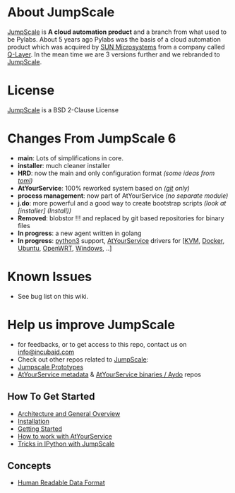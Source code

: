 About JumpScale
===================

[JumpScale](http://www.jumpscale.com/) is **A cloud automation product** and a branch from what used to be Pylabs. About 5 years ago Pylabs was the basis of a cloud automation product which was acquired by
[SUN Microsystems](http://www.oracle.com/us/sun/index.html) from a company called [Q-Layer](http://incubaid.com/successes/Q-Layer/). In the mean time we are 3 versions further and we rebranded to [JumpScale](http://www.jumpscale.com/).

License
========

[JumpScale](http://www.jumpscale.com/) is a BSD 2-Clause License

Changes From JumpScale 6
========================

* **main**: Lots of simplifications in core.
* **installer**: much cleaner installer 
* **HRD**: now the main and only configuration format *(some ideas from [toml](https://github.com/toml-lang/toml))*
* **AtYourService**: 100% reworked  system based on *([git](http://git-scm.com/) only)*
* **process management**: now part of AtYourService *(no separate module)*
* **j.do**: more powerful and a good way to create bootstrap scripts *(look at [installer] (Install))*
* **Removed**: blobstor !!! and replaced by git based repositories for binary files
* **In progress**: a new agent written in golang
* **In progress**: [python3](https://www.python.org/download/releases/3.0/) support, [AtYourService](/AtYourService/AtYourServiceIntro.md) drivers for [[KVM](http://www.linux-kvm.org/page/Main_Page), [Docker](https://www.docker.com/), [Ubuntu](http://www.ubuntu.com), [OpenWRT](https://openwrt.org/), [Windows](http://windows.microsoft.com/en-us/windows/home), ..]

Known Issues
=============
* See bug list on this wiki.

Help us improve JumpScale
=============================
* for feedbacks, or to get access to this repo, contact us on info@incubaid.com
* Check out other repos related to [JumpScale](https://github.com/Jumpscale/jumpscale_core7):
 * [Jumpscale Prototypes](https://github.com/jumpscale/jumpscale_prototypes)
 * [AtYourService metadata](https://github.com/Jumpscale/ays_jumpscale7) & [AtYourService binaries / Aydo](http://git.aydo.com/binary) repos

How To Get Started
------------------
-   [Architecture and General Overview](MultiNode/AgentController1/Architecture.md)
-   [Installation](GettingStarted/Install.md)
-   [Getting Started](GettingStarted/GettingStarted.md)
-   [How to work with AtYourService](AtYourService/AtYourServiceIntro.md)
-   [Tricks in IPython with JumpScale](GettingStarted/IPythonTricks.md)

Concepts
--------

-   [Human Readable Data Format](AtYourService/HRD.md)